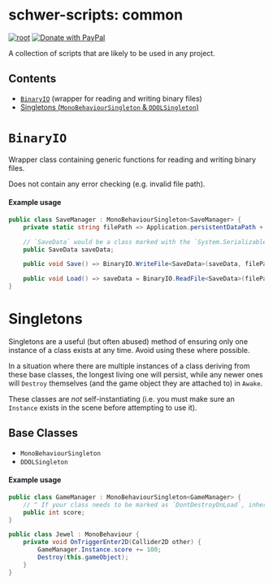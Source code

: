 # schwer-scripts: common
[![root](https://img.shields.io/badge/docs--root-cornflowerblue.svg)](/../../)
[![Donate with PayPal](https://img.shields.io/badge/Donate-FFD140?logo=paypal)](https://www.paypal.com/donate?hosted_button_id=NYFKAS24D4MJS)

A collection of scripts that are likely to be used in any project.

## Contents
- [`BinaryIO`](#BinaryIO) (wrapper for reading and writing binary files)
- [Singletons (`MonoBehaviourSingleton` & `DDOLSingleton`)](#Singletons)

# `BinaryIO`
Wrapper class containing generic functions for reading and writing binary files.

Does not contain any error checking (e.g. invalid file path).

#### Example usage
```cs
public class SaveManager : MonoBehaviourSingleton<SaveManager> {
    private static string filePath => Application.persistentDataPath + "/save.dat";

    // `SaveData` would be a class marked with the `System.Serializable` attribute.
    public SaveData saveData;

    public void Save() => BinaryIO.WriteFile<SaveData>(saveData, filePath);

    public void Load() => saveData = BinaryIO.ReadFile<SaveData>(filePath);
}
```

# Singletons
Singletons are a useful (but often abused) method of ensuring only one instance of a class exists at any time. Avoid using these where possible.

In a situation where there are multiple instances of a class deriving from these base classes, the longest living one will persist, while any newer ones will `Destroy` themselves (and the game object they are attached to) in `Awake`.

These classes are *not* self-instantiating (i.e. you must make sure an `Instance` exists in the scene before attempting to use it).
## Base Classes
- `MonoBehaviourSingleton`
- `DDOLSingleton`
#### Example usage
```cs
public class GameManager : MonoBehaviourSingleton<GameManager> {
    // ^ If your class needs to be marked as `DontDestroyOnLoad`, inherit from `DDOLSingleton` instead.
    public int score;
}
```
```cs
public class Jewel : MonoBehaviour {
    private void OnTriggerEnter2D(Collider2D other) {
        GameManager.Instance.score += 100;
        Destroy(this.gameObject);
    }
}
```
